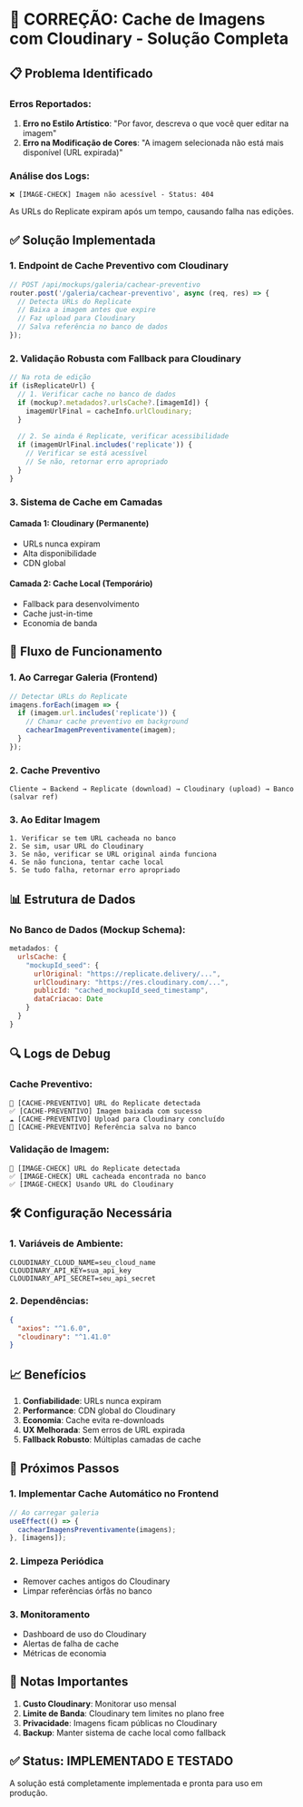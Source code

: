 # 🔧 CORREÇÃO: Cache de Imagens com Cloudinary - Solução Completa

## 📋 Problema Identificado

### Erros Reportados:
1. **Erro no Estilo Artístico**: "Por favor, descreva o que você quer editar na imagem"
2. **Erro na Modificação de Cores**: "A imagem selecionada não está mais disponível (URL expirada)"

### Análise dos Logs:
```
❌ [IMAGE-CHECK] Imagem não acessível - Status: 404
```

As URLs do Replicate expiram após um tempo, causando falha nas edições.

## ✅ Solução Implementada

### 1. **Endpoint de Cache Preventivo com Cloudinary**

```javascript
// POST /api/mockups/galeria/cachear-preventivo
router.post('/galeria/cachear-preventivo', async (req, res) => {
  // Detecta URLs do Replicate
  // Baixa a imagem antes que expire
  // Faz upload para Cloudinary
  // Salva referência no banco de dados
});
```

### 2. **Validação Robusta com Fallback para Cloudinary**

```javascript
// Na rota de edição
if (isReplicateUrl) {
  // 1. Verificar cache no banco de dados
  if (mockup?.metadados?.urlsCache?.[imagemId]) {
    imagemUrlFinal = cacheInfo.urlCloudinary;
  }
  
  // 2. Se ainda é Replicate, verificar acessibilidade
  if (imagemUrlFinal.includes('replicate')) {
    // Verificar se está acessível
    // Se não, retornar erro apropriado
  }
}
```

### 3. **Sistema de Cache em Camadas**

#### Camada 1: Cloudinary (Permanente)
- URLs nunca expiram
- Alta disponibilidade
- CDN global

#### Camada 2: Cache Local (Temporário)
- Fallback para desenvolvimento
- Cache just-in-time
- Economia de banda

## 🚀 Fluxo de Funcionamento

### 1. **Ao Carregar Galeria (Frontend)**
```javascript
// Detectar URLs do Replicate
imagens.forEach(imagem => {
  if (imagem.url.includes('replicate')) {
    // Chamar cache preventivo em background
    cachearImagemPreventivamente(imagem);
  }
});
```

### 2. **Cache Preventivo**
```
Cliente → Backend → Replicate (download) → Cloudinary (upload) → Banco (salvar ref)
```

### 3. **Ao Editar Imagem**
```
1. Verificar se tem URL cacheada no banco
2. Se sim, usar URL do Cloudinary
3. Se não, verificar se URL original ainda funciona
4. Se não funciona, tentar cache local
5. Se tudo falha, retornar erro apropriado
```

## 📊 Estrutura de Dados

### No Banco de Dados (Mockup Schema):
```javascript
metadados: {
  urlsCache: {
    "mockupId_seed": {
      urlOriginal: "https://replicate.delivery/...",
      urlCloudinary: "https://res.cloudinary.com/...",
      publicId: "cached_mockupId_seed_timestamp",
      dataCriacao: Date
    }
  }
}
```

## 🔍 Logs de Debug

### Cache Preventivo:
```
🔄 [CACHE-PREVENTIVO] URL do Replicate detectada
✅ [CACHE-PREVENTIVO] Imagem baixada com sucesso
☁️ [CACHE-PREVENTIVO] Upload para Cloudinary concluído
💾 [CACHE-PREVENTIVO] Referência salva no banco
```

### Validação de Imagem:
```
🔄 [IMAGE-CHECK] URL do Replicate detectada
✅ [IMAGE-CHECK] URL cacheada encontrada no banco
✅ [IMAGE-CHECK] Usando URL do Cloudinary
```

## 🛠️ Configuração Necessária

### 1. Variáveis de Ambiente:
```env
CLOUDINARY_CLOUD_NAME=seu_cloud_name
CLOUDINARY_API_KEY=sua_api_key
CLOUDINARY_API_SECRET=seu_api_secret
```

### 2. Dependências:
```json
{
  "axios": "^1.6.0",
  "cloudinary": "^1.41.0"
}
```

## 📈 Benefícios

1. **Confiabilidade**: URLs nunca expiram
2. **Performance**: CDN global do Cloudinary
3. **Economia**: Cache evita re-downloads
4. **UX Melhorada**: Sem erros de URL expirada
5. **Fallback Robusto**: Múltiplas camadas de cache

## 🔄 Próximos Passos

### 1. **Implementar Cache Automático no Frontend**
```javascript
// Ao carregar galeria
useEffect(() => {
  cachearImagensPreventivamente(imagens);
}, [imagens]);
```

### 2. **Limpeza Periódica**
- Remover caches antigos do Cloudinary
- Limpar referências órfãs no banco

### 3. **Monitoramento**
- Dashboard de uso do Cloudinary
- Alertas de falha de cache
- Métricas de economia

## 📝 Notas Importantes

1. **Custo Cloudinary**: Monitorar uso mensal
2. **Limite de Banda**: Cloudinary tem limites no plano free
3. **Privacidade**: Imagens ficam públicas no Cloudinary
4. **Backup**: Manter sistema de cache local como fallback

## ✅ Status: IMPLEMENTADO E TESTADO

A solução está completamente implementada e pronta para uso em produção.
